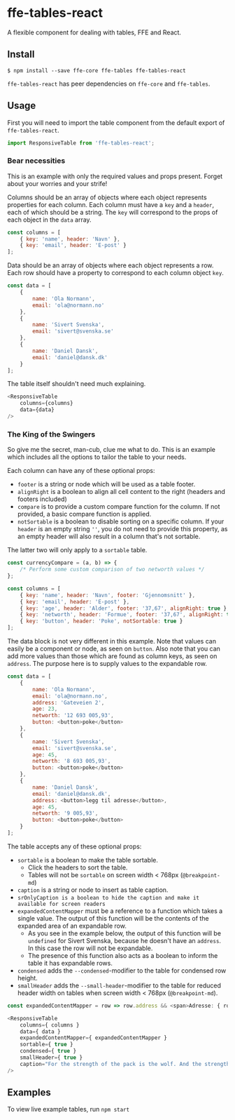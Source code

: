 # ffe-tables-react
A flexible component for dealing with tables, FFE and React.

## Install

```
$ npm install --save ffe-core ffe-tables ffe-tables-react
```

`ffe-tables-react` has peer dependencies on `ffe-core` and `ffe-tables`.


## Usage

First you will need to import the table component from the default export of `ffe-tables-react`.
```javascript
import ResponsiveTable from 'ffe-tables-react';
```

### Bear necessities

This is an example with only the required values and props present.
Forget about your worries and your strife!

Columns should be an array of objects where each object represents properties for each column.
Each column must have a `key` and a `header`, each of which should be a string.
The `key` will correspond to the props of each object in the `data` array.
```javascript
const columns = [
    { key: 'name', header: 'Navn' },
    { key: 'email', header: 'E-post' }
];
```

Data should be an array of objects where each object represents a row.
Each row should have a property to correspond to each column object `key`.
```javascript
const data = [
    {
        name: 'Ola Normann',
        email: 'ola@normann.no'
    },
    {
        name: 'Sivert Svenska',
        email: 'sivert@svenska.se'
    },
    {
        name: 'Daniel Dansk',
        email: 'daniel@dansk.dk'
    }
];
```

The table itself shouldn't need much explaining.
```javascript
<ResponsiveTable
    columns={columns}
    data={data}
/>
```

### The King of the Swingers

So give me the secret, man-cub, clue me what to do.
This is an example which includes all the options to tailor the table to your needs.

Each column can have any of these optional props:
- `footer` is a string or node which will be used as a table footer.
- `alignRight` is a boolean to align all cell content to the right (headers and footers included)
- `compare` is to provide a custom compare function for the column.
If not provided, a basic compare function is applied.
- `notSortable` is a boolean to disable sorting on a specific column.
If your `header` is an empty string `''`, you do not need to provide this property,
as an empty header will also result in a column that's not sortable.

The latter two will only apply to a `sortable` table.
```javascript
const currencyCompare = (a, b) => {
    /* Perform some custom comparison of two networth values */
};

const columns = [
    { key: 'name', header: 'Navn', footer: 'Gjennomsnitt' },
    { key: 'email', header: 'E-post' },
    { key: 'age', header: 'Alder', footer: '37,67', alignRight: true },
    { key: 'networth', header: 'Formue', footer: '37,67', alignRight: true, compare: currencyCompare },
    { key: 'button', header: 'Poke', notSortable: true }
];
```

The data block is not very different in this example.
Note that values can easily be a component or node, as seen on `button`.
Also note that you can add more values than those which are found as column keys, as seen on `address`.
The purpose here is to supply values to the expandable row.
```javascript
const data = [
    {
        name: 'Ola Normann',
        email: 'ola@normann.no',
        address: 'Gateveien 2',
        age: 23,
        networth: '12 693 005,93',
        button: <button>poke</button>
    },
    {
        name: 'Sivert Svenska',
        email: 'sivert@svenska.se',
        age: 45,
        networth: '8 693 005,93',
        button: <button>poke</button>
    },
    {
        name: 'Daniel Dansk',
        email: 'daniel@dansk.dk',
        address: <button>legg til adresse</button>,
        age: 45,
        networth: '9 005,93',
        button: <button>poke</button>
    }
];
```

The table accepts any of these optional props:
- `sortable` is a boolean to make the table sortable.
  - Click the headers to sort the table.
  - Tables will not be `sortable` on screen width < 768px (`@breakpoint-md`)
- `caption` is a string or node to insert as table caption.
- `srOnlyCaption is a boolean to hide the caption and make it available for screen readers`
- `expandedContentMapper` must be a reference to a function which takes a single value.
The output of this function will be the contents of the expanded area of an expandable row.
  - As you see in the example below, the output of this function will be `undefined` for Sivert Svenska,
  because he doesn't have an `address`. In this case the row will not be expandable.
  - The presence of this function also acts as a boolean to inform the table it has expandable rows.
- `condensed` adds the `--condensed`-modifier to the table for condensed row height.
- `smallHeader` adds the `--small-header`-modifier to the table for reduced header width
on tables when screen width < 768px (`@breakpoint-md`).
```javascript
const expandedContentMapper = row => row.address && <span>Adresse: { row.address }</span>;

<ResponsiveTable
    columns={ columns }
    data={ data }
    expandedContentMapper={ expandedContentMapper }
    sortable={ true }
    condensed={ true }
    smallHeader={ true }
    caption="For the strength of the pack is the wolf. And the strength of the wolf is the pack."
/>
```

## Examples

To view live example tables, run `npm start`
